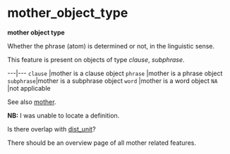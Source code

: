 # mother_object_type

**mother object type**


Whether the phrase (atom) is determined or not, in the linguistic sense.

This feature is present on objects of type *clause*, *subphrase*.

---|---
`clause`   |mother is a clause object
`phrase`   |mother is a phrase object
`subphrase`|mother is a subphrase object
`word`     |mother is a word object
`NA`       |not applicable

See also [mother](mother).

**NB:**
I was unable to locate a definition.

Is there overlap with [dist_unit](dist_unit)?

There should be an overview page of all mother related features.

